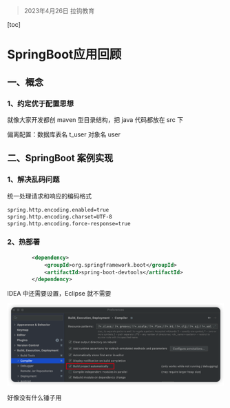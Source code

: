 > 2023年4月26日 拉钩教育

[toc]

# SpringBoot应用回顾

## 一、概念

### 1、约定优于配置思想

就像大家开发都创 maven 型目录结构，把 java 代码都放在 src 下

偏离配置：数据库表名 t_user 对象名 user



## 二、SpringBoot 案例实现

### 1、解决乱码问题

统一处理请求和响应的编码格式

```properties
spring.http.encoding.enabled=true
spring.http.encoding.charset=UTF-8
spring.http.encoding.force-response=true
```



### 2、热部署

```xml
        <dependency>
            <groupId>org.springframework.boot</groupId>
            <artifactId>spring-boot-devtools</artifactId>
        </dependency>
```

IDEA 中还需要设置，Eclipse 就不需要

![image-20230427112040338](images/1%E3%80%81SpringBoot%20%E5%BA%94%E7%94%A8%E5%9B%9E%E9%A1%BE/image-20230427112040338.png)

好像没有什么锤子用








